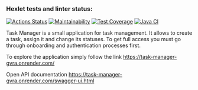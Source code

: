 ### Hexlet tests and linter status:
[![Actions Status](https://github.com/NurshatKalimullin/java-project-73/workflows/hexlet-check/badge.svg)](https://github.com/NurshatKalimullin/java-project-73/actions)
[![Maintainability](https://api.codeclimate.com/v1/badges/6db32a051e684ed4efba/maintainability)](https://codeclimate.com/github/NurshatKalimullin/java-project-73/maintainability)
[![Test Coverage](https://api.codeclimate.com/v1/badges/6db32a051e684ed4efba/test_coverage)](https://codeclimate.com/github/NurshatKalimullin/java-project-73/test_coverage)
[![Java CI](https://github.com/NurshatKalimullin/java-project-73/actions/workflows/main.yml/badge.svg)](https://github.com/NurshatKalimullin/java-project-73/actions/workflows/main.yml)


Task Manager is a small application for task management. It allows to create a task, assign it and change its statuses. To get full access you must go through onboarding and authentication processes first.

To explore the application simply follow the link https://task-manager-gvra.onrender.com/

Open API documentation https://task-manager-gvra.onrender.com/swagger-ui.html